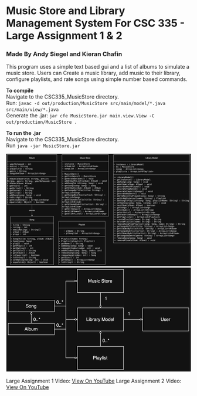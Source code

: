 # Music Store and Library Management System For CSC 335 - Large Assignment 1 & 2

### Made By Andy Siegel and Kieran Chafin 

This program uses a simple text based gui and a list of albums to simulate a music store.
Users can Create a music library, add music to their library, configure playlists, and
rate songs using simple number based commands.

**To compile**<br>
Navigate to the CSC335_MusicStore directory.<br>
Run: ```javac -d out/production/MusicStore src/main/model/*.java src/main/view/*.java```<br>
Generate the .jar: ```jar cfe MusicStore.jar main.view.View -C out/production/MusicStore .```<br>

**To run the .jar**<br>
Navigate to the CSC335_MusicStore directory.<br>
Run ```java -jar MusicStore.jar```<br>

![Class Diagram](CSC335_MusicStore_UML.svg)
![Class Diagram](CSC335_MusicStore_Composition.svg)

Large Assignment 1 Video: [View On YouTube](https://youtu.be/xeVPu-S0YpM)
Large Assignment 2 Video: [View On YouTube](https://youtu.be/cPtcx5DgyXA)

